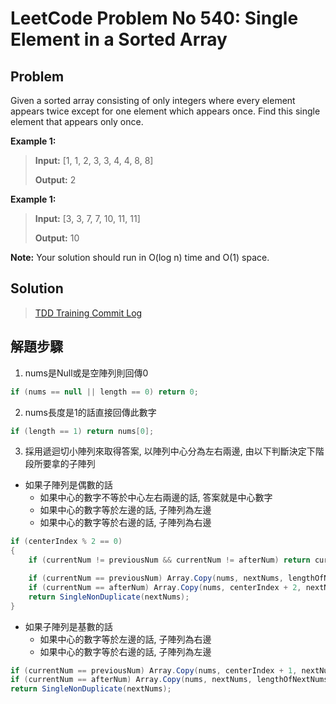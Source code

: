 # LeetCode Problem No 540: Single Element in a Sorted Array
## Problem
Given a sorted array consisting of only integers where every element appears twice except for one element which appears once. Find this single element that appears only once. 

**Example 1:**

> **Input:** [1, 1, 2, 3, 3, 4, 4, 8, 8]
>
> **Output:** 2


**Example 1:**

> **Input:** [3, 3, 7, 7, 10, 11, 11]
>
> **Output:** 10

**Note:** Your solution should run in O(log n) time and O(1) space. 

## Solution
> [TDD Training Commit Log](https://github.com/peterhpchen/TDDTariningByLeetCode/commits/master/LeetCode.No540.SingleElementInASortedArray)

## 解題步驟
1. nums是Null或是空陣列則回傳0
```C#
if (nums == null || length == 0) return 0;
```
2. nums長度是1的話直接回傳此數字
```C#
if (length == 1) return nums[0];
```

3. 採用遞迴切小陣列來取得答案, 以陣列中心分為左右兩邊, 由以下判斷決定下階段所要拿的子陣列
* 如果子陣列是偶數的話
    * 如果中心的數字不等於中心左右兩邊的話, 答案就是中心數字
    * 如果中心的數字等於左邊的話, 子陣列為左邊
    * 如果中心的數字等於右邊的話, 子陣列為右邊
```C#
if (centerIndex % 2 == 0)
{
    if (currentNum != previousNum && currentNum != afterNum) return currentNum;

    if (currentNum == previousNum) Array.Copy(nums, nextNums, lengthOfNextNums);
    if (currentNum == afterNum) Array.Copy(nums, centerIndex + 2, nextNums, 0, lengthOfNextNums);
    return SingleNonDuplicate(nextNums);
}
```
* 如果子陣列是基數的話
    * 如果中心的數字等於左邊的話, 子陣列為右邊
    * 如果中心的數字等於右邊的話, 子陣列為左邊
```C#
if (currentNum == previousNum) Array.Copy(nums, centerIndex + 1, nextNums, 0, lengthOfNextNums);
if (currentNum == afterNum) Array.Copy(nums, nextNums, lengthOfNextNums);
return SingleNonDuplicate(nextNums);
```